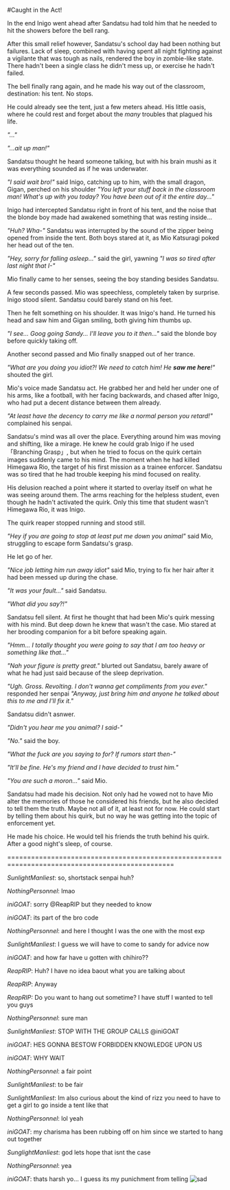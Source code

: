#Caught in the Act!

In the end Inigo went ahead after Sandatsu had told him that he needed to hit the showers before the bell rang.

After this small relief however, Sandatsu's school day had been nothing but failures. Lack of sleep, combined with having spent all night fighting against a vigilante that was tough as nails, rendered the boy in zombie-like state. There hadn't been a single class he didn't mess up, or exercise he hadn't failed.

The bell finally rang again, and he made his way out of the classroom, destination: his tent. No stops.

He could already see the tent, just a few meters ahead. His little oasis, where he could rest and forget about the *many* troubles that plagued his life.

*"..."*

*"...ait up man!"*

Sandatsu thought he heard someone talking, but with his brain mushi as it was everything sounded as if he was underwater.

*"I said wait bro!"* said Inigo, catching up to him, with the small dragon, Gigan, perched on his shoulder *"You left your stuff back in the classroom man! What's up with you today? You have been out of it the entire day..."*

Inigo had intercepted Sandatsu right in front of his tent, and the noise that the blonde boy made had awakened something that was resting inside...

*"Huh? Wha-"* Sandatsu was interrupted by the sound of the zipper being opened from inside the tent. Both boys stared at it, as Mio Katsuragi poked her head out of the ten.

*"Hey, sorry for falling asleep..."* said the girl, yawning *"I was so tired after last night that I-"*

Mio finally came to her senses, seeing the boy standing besides Sandatsu. 

A few seconds passed. Mio was speechless, completely taken by surprise. Inigo stood silent. Sandatsu could barely stand on his feet.

Then he felt something on his shoulder. It was Inigo's hand. He turned his head and saw him and Gigan smiling, both giving him thumbs up.

*"I see... Goog going Sandy... I'll leave you to it then..."* said the blonde boy before quickly taking off.

Another second passed and Mio finally snapped out of her trance.

*"What are you doing you idiot?!  We need to catch him! He ***saw me here***!"* shouted the girl.

Mio's voice made Sandatsu act. He grabbed her and held her under one of his arms, like a football, with her facing backwards, and chased after Inigo, who had put a decent distance between them already.

*"At least have the decency to carry me like a normal person you retard!"* complained his senpai.

Sandatsu's mind was all over the place. Everything around him was moving and shifting, like a mirage. He knew he could grab Inigo if he used 「Branching Grasp」, but when he tried to focus on the quirk certain images suddenly came to his mind. The moment when he had killed Himegawa Rio, the target of his first mission as a trainee enforcer. Sandatsu was so tired that he had trouble keeping his mind focused on reality.

His delusion reached a point where it started to overlay itself on what he was seeing around them. The arms reaching for the helpless student, even though he hadn't activated the quirk. Only this time that student wasn't Himegawa Rio, it was Inigo.

The quirk reaper stopped running and stood still.

*"Hey if you are going to stop at least put me down you animal"* said Mio, struggling to escape form Sandatsu's grasp.

He let go of her.

*"Nice job letting him run away idiot"* said Mio, trying to fix her hair after it had been messed up during the chase.

*"It was your fault..."* said Sandatsu.

*"What did you say?!"*

Sandatsu fell silent. At first he thought that had been Mio's quirk messing with his mind. But deep down he knew that wasn't the case. Mio stared at her brooding companion for a bit before speaking again.

*"Hmm... I totally thought you were going to say that I am too heavy or something like that..."*

*"Nah your figure is pretty great."* blurted out Sandatsu, barely aware of what he had just said because of the sleep deprivation.

*"Ugh. Gross. Revolting. I don't wanna get compliments from you ever."* responded her senpai *"Anyway, just bring him and anyone he talked about this to me and I'll fix it."*

Sandatsu didn't asnwer.

*"Didn't you hear me you animal? I said-"*

*"No."* said the boy.

*"What the fuck are you saying to for? If rumors start then-"*

*"It'll be fine. He's my friend and I have decided to trust him."*

*"You are such a moron..."* said Mio.

Sandatsu had made his decision. Not only had he vowed not to have Mio alter the memories of those he considered his friends, but he also decided to tell them the truth. Maybe not all of it, at least not for now. He could start by telling them about his quirk, but no way he was getting into the topic of enforcement yet.

He made his choice. He would tell his friends the truth behind his quirk. After a good night's sleep, of course.

================================================================================================

*SunlightManliest*: so, shortstack senpai huh?

*NothingPersonnel*: lmao 

*iniGOAT*: sorry @ReapRIP but they needed to know

*iniGOAT*: its part of the bro code

*NothingPersonnel*: and here I thought I was the one with the most exp

*SunlightManliest*: I guess we will have to come to sandy for advice now

*iniGOAT*: and how far have u gotten with chihiro??

*ReapRIP*: Huh? I have no idea baout what you are talking about

*ReapRIP*: Anyway

*ReapRIP:* Do you want to hang out sometime? I have stuff I wanted to tell you guys

*NothingPersonnel*: sure man

*SunlightManliest*: STOP WITH THE GROUP CALLS @iniGOAT

*iniGOAT*: HES GONNA BESTOW FORBIDDEN KNOWLEDGE UPON US

*iniGOAT*: WHY WAIT

*NothingPersonnel*: a fair point

*SunlightManliest*: to be fair

*SunlightManliest*: Im also curious about the kind of rizz you need to have to get a girl to go inside a tent like that

*NothingPersonnel*: lol yeah

*iniGOAT*: my charisma has been rubbing off on him since we started to hang out together

*SunglightManliest*: god lets hope that isnt the case

*NothingPersonnel*: yea

*iniGOAT*: thats harsh yo... I guess its my punichment from telling ![sad](https://yokai.crd.co/assets/images/gallery11/902c17e9.gif?v=b4df531c)